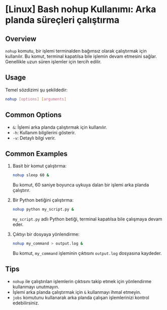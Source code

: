 # [Linux] Bash nohup Kullanımı: Arka planda süreçleri çalıştırma

## Overview
`nohup` komutu, bir işlemi terminalden bağımsız olarak çalıştırmak için kullanılır. Bu komut, terminal kapatılsa bile işlemin devam etmesini sağlar. Genellikle uzun süren işlemler için tercih edilir.

## Usage
Temel sözdizimi şu şekildedir:

```bash
nohup [options] [arguments]
```

## Common Options
- `&`: İşlemi arka planda çalıştırmak için kullanılır.
- `-h`: Kullanım bilgilerini gösterir.
- `-v`: Detaylı bilgi verir.

## Common Examples
1. Basit bir komut çalıştırma:
   ```bash
   nohup sleep 60 &
   ```
   Bu komut, 60 saniye boyunca uykuya dalan bir işlemi arka planda çalıştırır.

2. Bir Python betiğini çalıştırma:
   ```bash
   nohup python my_script.py &
   ```
   `my_script.py` adlı Python betiği, terminal kapatılsa bile çalışmaya devam eder.

3. Çıktıyı bir dosyaya yönlendirme:
   ```bash
   nohup my_command > output.log &
   ```
   Bu komut, `my_command` işleminin çıktısını `output.log` dosyasına kaydeder.

## Tips
- `nohup` ile çalıştırılan işlemlerin çıktısını takip etmek için yönlendirme kullanmayı unutmayın.
- İşlemi arka planda çalıştırmak için `&` kullanmayı ihmal etmeyin.
- `jobs` komutunu kullanarak arka planda çalışan işlemlerinizi kontrol edebilirsiniz.